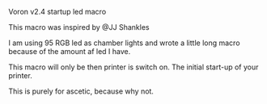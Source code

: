 Voron v2.4 startup led macro

This macro was inspired by @JJ Shankles

I am using 95 RGB led as chamber lights and wrote a little long macro because of the amount af led I have.

This macro will only be then printer is switch on. The initial start-up of your printer.

This is purely for ascetic, because why not.
